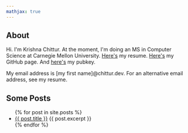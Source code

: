 ```yaml
---
mathjax: true
---
```


## About

Hi. I'm Krishna Chittur. At the moment, I'm doing an MS in Computer Science at Carnegie Mellon University. [Here's](/resume.pdf "resume") my resume. [Here's](https://github.com/krishnachittur "github") my GitHub page. And [here's](/id_rsa.pub "pubkey") my pubkey.

My email address is [my first name]@chittur.dev. For an alternative email address, see my resume.

## Some Posts

<ul>
  {% for post in site.posts %}
    <li>
      <a href="{{ post.url }}">{{ post.title }}</a>
      {{ post.excerpt }}
    </li>
  {% endfor %}
</ul>
